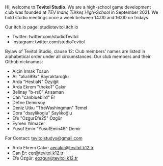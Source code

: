 Hi, welcome to **Tevitol Studio**. We are a high-school game development club was founded at *TEV İnanç Türkeş High-School* in September 2021. We hold studio meetings once a week between 14:00 and 16:00 on fridays.

Our itch.io page: studiotevitol.itch.io
- Twitter: twitter.com/studioTevitol
- Instagram: twitter.com/studioTevitol

Bylaw of Tevitol Studio, clause 12: Club members' names are listed in alphabetical order under all circumstances.
Our club members and their Github nicknames:

- Alçin Irmak	Tosun
- Ali "aliali99x" Bayraktaroğlu
- Arda "HestiaN" Özyiğit
- Arda Ekrem "theko1"	Çakır
- Belinay	"b-rs0" Arısaman 
- Can "canbluebird" Er
- Defne Demirsoy
- Deniz Utku "TheWashingman" Temel
- Dora "dsaylikoglu" Saylıkoğlu
- Efe "OzgurEfe25"	Özgür
- Eymen Yılmazer
- Yusuf Emin "YusufEmin46" Demir

For Contact: tevitolstudyo@gmail.com
- Arda Ekrem Çakır: aecakir@tevitol.k12.tr
- Can Er: cer@tevitol.k12.tr
- Efe Özgür: eozgur@tevitol.k12.tr
